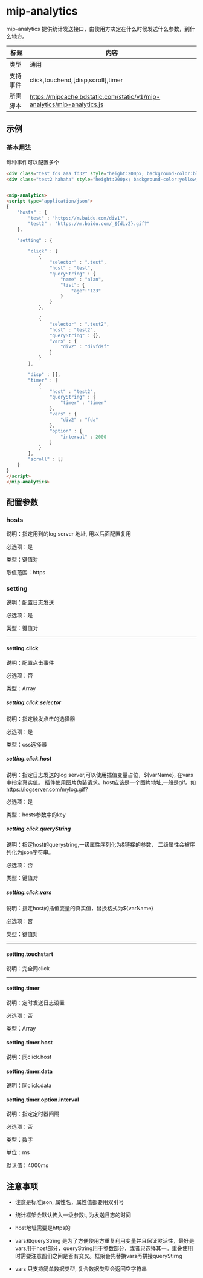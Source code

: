 # mip-analytics

mip-analytics 提供统计发送接口，由使用方决定在什么时候发送什么参数，到什么地方。

标题|内容
----|----
类型|通用
支持事件|click,touchend,[disp,scroll],timer
所需脚本|https://mipcache.bdstatic.com/static/v1/mip-analytics/mip-analytics.js

## 示例

### 基本用法

每种事件可以配置多个

```html
<div class="test fds aaa fd32" style="height:200px; background-color:blue;"></div>
<div class="test2 hahaha" style="height:200px; background-color:yellow;"></div>


<mip-analytics>
<script type="application/json">
{
    "hosts" : {
		"test" : "https://m.baidu.com/div1?",
		"test2" : "https://m.baidu.com/_${div2}.gif?"
	},

    "setting" : {

        "click" : [
            {
				"selector" : ".test",
                "host" : "test",
                "queryString" : {
					"name" : "alan",
					"list": {
						"age":"123"
					}
				}
            },

            {
				"selector" : ".test2",
                "host" : "test2",
				"queryString" : {},
                "vars" : {
					"div2" : "divfdsf"
				}
            }
        ],

        "disp" : [],
        "timer" : [
			{
				"host" : "test2",
				"queryString" : {
					"timer" : "timer"
				},
                "vars" : {
					"div2" : "fda"
				},
				"option" : {
					"interval" : 2000
				}
			}
		],
        "scroll" : []
    }
}
</script>
</mip-analytics>

```

## 配置参数

### hosts

说明：指定用到的log server 地址, 用以后面配置复用

必选项：是

类型：键值对

取值范围：https

### setting

说明：配置日志发送

必选项：是

类型：键值对

___

#### setting.click

说明：配置点击事件

必选项：否

类型：Array

##### setting.click.selector

说明：指定触发点击的选择器

必选项：是

类型：css选择器

##### setting.click.host

说明：指定日志发送的log server,可以使用插值变量占位，${varName}, 在vars中指定真实值。 插件使用图片伪装请求。host应该是一个图片地址,一般是gif。如 https://logserver.com/mylog.gif?

必选项：是

类型：hosts参数中的key

##### setting.click.queryString

说明：指定host的querystring,一级属性序列化为&链接的参数， 二级属性会被序列化为json字符串。 

必选项：否

类型：键值对

##### setting.click.vars

说明：指定host的插值变量的真实值，替换格式为${varName}

必选项：否

类型：键值对

___

#### setting.touchstart

说明：完全同click

___

#### setting.timer

说明：定时发送日志设置

必选项：否

类型：Array

#### setting.timer.host

说明：同click.host

#### setting.timer.data

说明：同click.data

#### setting.timer.option.interval

说明：指定定时器间隔

必选项：否

类型：数字

单位：ms

默认值：4000ms

## 注意事项

* 注意是标准json, 属性名，属性值都要用双引号

* 统计框架会默认传入一级参数t, 为发送日志的时间

* host地址需要是https的

* vars和queryString 是为了方便使用方重复利用变量并且保证灵活性，最好是vars用于host部分，queryString用于参数部分，或者只选择其一。重叠使用时需要注意图们之间是否有交叉。框架会先替换vars再拼接queryStirng

* vars 只支持简单数据类型, 复合数据类型会返回空字符串

